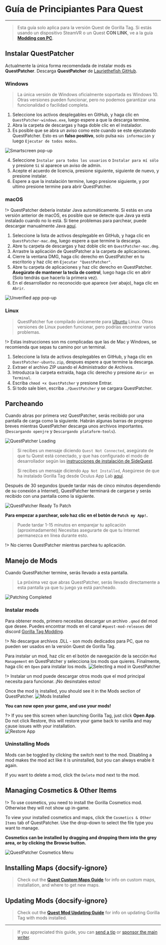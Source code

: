 # Guía de Principiantes Para Quest
---
>
> Esta guía solo aplica para la versión Quest de Gorilla Tag. Si estás usando un dispositivo SteamVR o un Quest **CON LINK**, ve a la guía [**Modding con PC**](pc-guide).

<div class="horizontal bordered" data-ea-publisher="gorillatagmodding-burrito-software" data-ea-type="image" data-ea-manual="true" id="quest-mod-guide"></div>

## Instalar QuestPatcher

Actualmente la única forma recomendada de instalar mods es **QuestPatcher**. Descarga **QuestPatcher** de [Lauriethefish GitHub](https://github.com/Lauriethefish/QuestPatcher/releases/latest).

### Windows

> La única versión de Windows oficialmente soportada es Windows 10. Otras versiones pueden funcionar, pero no podemos garantizar una funcionalidad o facilidad completa.

1. Seleccione los activos desplegables en GitHub, y haga clic en `QuestPatcher-windows.exe`, luego espere a que la descarga termine.
2. Abra la carpeta de descargas y haga doble clic en el instalador.
3. Es posible que se abra un aviso como este cuando se este ejecutando QuestPatcher. Esto es un **falso positivo**, solo pulsa `más información` y luego `Ejecutar de todos modos`.

![Smartscreen pop-up](../docs/files/questpatchersmartscreen.png)

4. Seleccione `Instalar para todos los usuarios` o `Instalar para mí sólo` y presione `Sí` si aparece un aviso de admin.
5. Acepte el acuerdo de licencia, presione siguiente, siguiente de nuevo, y presione instalar.
6. Espere a que la instalación termine, luego presione siguiente, y por ultimo presione termine para abrir QuestPatcher.


### macOS

!> QuestPatcher debería instalar Java automáticamente. Si estás en una versión anterior de macOS, es posible que se detecte que Java ya está instalado cuando no lo está. Si tiene problemas para parchear, puede descargar manualmente Java [aquí](https://www.java.com/en/).

1. Seleccione la lista de activos desplegable en GitHub, y haga clic en `QuestPatcher-mac.dmg`, luego espere a que termine la descarga.
2. Abre tu carpeta de descargas y haz doble clic en `QuestPatcher-mac.dmg`.
3. Arrastre la aplicación de QuestPatcher a la carpeta de aplicaciones.
4. Cierre la ventana DMG, haga clic derecho en QuestPatcher en tu escritorio y haz clic en `Ejecutar "QuestPatcher"`.
5. Abre tu carpeta de aplicaciones y haz clic derecho en QuestPatcher. **__Asegúrate de mantener la tecla de control__**, luego haga clic en abrir (Solo tendrás que hacerlo la primera vez).
6. En el desarrollador no reconocido que aparece (ver abajo), haga clic en `Abrir`.

![Unverified app pop-up](../docs/files/questpatchermacunverified.png)


### Linux

> QuestPatcher fue compilado únicamente para [Ubuntu](https://ubuntu.com/) Linux. Otras versiones de Linux pueden funcionar, pero podrías encontrar varios problemas.

!> Estas instrucciones son ms complicadas que las de Mac y Windows, se recomienda que sepas tu camino por un terminal.

1. Seleccione la lista de activos desplegables en GitHub, y haga clic en `QuestPatcher-ubuntu.zip`, despues espere a que termine la descarga.
2. Extraer el archivo ZIP usando el Administrador de Archivos.
3. Introduzca la carpeta extraída, haga clic derecho y presione `Abrir en Terminal`.
4. Escriba `chmod +x QuestPatcher` y presione Entrar.
5. Si todo sale bien, escriba `./QuestPatcher` y se cargara QuestPatcher.

## Parcheando

Cuando abras por primera vez QuestPatcher, serás recibido por una pantalla de carga como la siguiente. Habrán algunas barras de progreso breves mientras QuestPatcher descarga unos archivos importantes. (`Descargando openjre` y `Descargando plataform-tools`).

![QuestPatcher Loading](../docs/files/questpatcherloading.png)

> Si recibes un mensaje diciendo `Quest Not Connected`, asegúrate de que tu Quest está conectado, y que has configurado el modo de desarrollador según las [instrucciones de instalación de SideQuest](https://sidequestvr.com/setup-howto). 
> 
> Si recibes un mensaje diciendo `App Not Installed`, Asegúrese de que ha instalado Gorilla Tag desde Oculus App Lab [aquí](https://www.oculus.com/experiences/quest/4979055762136823/).


Después de 30 segundos (puede tardar más de cinco minutos dependiendo de su conexión a Internet), QuestPatcher terminará de cargarse y serás recibido con una pantalla como la siguiente.

![QuestPatcher Ready To Patch](../docs/files/questpatcherpatch.png)

**Para empezar a parchear, solo haz clic en el botón de `Patch my App!`.**

> Puede tardar 1-15 minutos en emparejar tu aplicación (aproximadamente) Necesitas asegurarte de que tu Internet permanezca en línea durante esto.

!> No cierres QuestPatcher mientras parchea tu aplicación.

## Manejo de Mods

Cuando QuestPatcher termine, serás llevado a esta pantalla.

> La próxima vez que abras QuestPatcher, serás llevado directamente a esta pantalla ya que tu juego ya está parcheado.

![Patching Completed](../docs/files/questpatcherpatched.png)

### Instalar mods

Para obtener mods, primero necesitas descargar un archivo `.qmod` del mod que desee. Puedes encontrar mods en el canal `#quest-mod-releases` del discord [Gorilla Tag Modding](https://discord.gg/b2MhDBAzTv).

!> No descargue archivos .DLL - son mods dedicados para PC, que no pueden ser usados en la versión Quest de Gorilla Tag.

Para instalar un mod, haz clic en el botón de navegación de la sección `Mod Management` en QuestPatcher y selecciona los mods que quieres. Finalmente, haga clic en `Open` para instalar los mods. ![Selecting a mod in QuestPatcher](../docs/files/questpatcherselectmod.png)

!> Instalar un mod puede descargar otros mods que el mod principal necesita para funcionar. ¡No desinstales estos!

Once the mod is installed, you should see it in the Mods section of QuestPatcher. ![Mods Installed](../docs/files/questpatcherinstalledmods.png)

**You can now open your game, and use your mods!**

?> If you see this screen when launching Gorilla Tag, just click **Open App**. Do not click Restore, this will restore your game back to vanilla and may cause issues with your installation.  
![Restore App](../docs/files/restoreapp.png)

### Uninstalling Mods

Mods can be toggled by clicking the switch next to the mod. Disabling a mod makes the mod act like it is uninstalled, but you can always enable it again.


If you want to delete a mod, click the `Delete` mod next to the mod.

## Managing Cosmetics & Other Items

!> To use cosmetics, you need to install the Gorilla Cosmetics mod. Otherwise they will not show up in-game.

To view your installed cosmetics and maps, click the `Cosmetics & Other Items` tab of QuestPatcher. Use the drop-down to select the file type you want to manage.

**Cosmetics can be installed by dragging and dropping them into the grey area, or by clicking the Browse button.**

![QuestPatcher Cosmetics Menu](../docs/files/questpatcherotheritems.png)

## Installing Maps {docsify-ignore}

> Check out the [**Quest Custom Maps Guide**](quest-maploading) for info on custom maps, installation, and where to get new maps.

## Updating Mods {docsify-ignore}

> Check out the [**Quest Mod Updating Guide**](quest-updating) for info on updating Gorilla Tag with mods installed.

---

> If you appreciated this guide, you can [send a tip](https://streamelements.com/burritosoft/tip) or [sponsor the main writer](https://github.com/sponsors/burritosoftware).